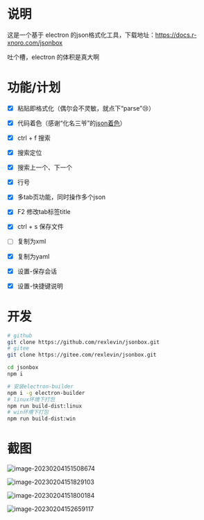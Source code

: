 # 说明

这是一个基于 electron 的json格式化工具，下载地址：https://docs.r-xnoro.com/jsonbox

吐个槽，electron 的体积是真大啊

# 功能/计划

- [x] 粘贴即格式化（偶尔会不灵敏，就点下“parse”:cry:）

- [x] 代码着色（感谢“化名三爷”的[json着色](https://blog.csdn.net/zlxls/article/details/83185627)）

- [x] ctrl + f 搜索

- [x] 搜索定位

- [x] 搜索上一个、下一个 

- [x] 行号

- [x] 多tab页功能，同时操作多个json

- [x] F2 修改tab标签title

- [x] ctrl + s 保存文件

- [ ] 复制为xml

- [x] 复制为yaml

- [x] 设置-保存会话

- [x] 设置-快捷键说明

# 开发

```bash
# github
git clone https://github.com/rexlevin/jsonbox.git
# gitee
git clone https://gitee.com/rexlevin/jsonbox.git

cd jsonbox
npm i

# 安装electron-builder
npm i -g electron-builder
# linux环境下打包
npm run build-dist:linux
# win环境下打包
npm run build-dist:win
```

# 截图

![image-20230204151508674](https://imgbd.r-xnoro.com//image-20230204151508674.png)

![image-20230204151829103](https://imgbd.r-xnoro.com//image-20230204151829103.png)

![image-20230204151800184](https://imgbd.r-xnoro.com//image-20230204151800184.png)

![image-20230204152659117](https://imgbd.r-xnoro.com//image-20230204152659117.png)